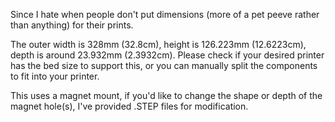Since I hate when people don't put dimensions (more of a pet peeve rather than anything) for their prints.

The outer width is 328mm (32.8cm), height is 126.223mm (12.6223cm), depth is around 23.932mm (2.3932cm). 
Please check if your desired printer has the bed size to support this, or you can manually split the components to fit into your printer.

This uses a magnet mount, if you'd like to change the shape or depth of the magnet hole(s), I've provided .STEP files for modification.